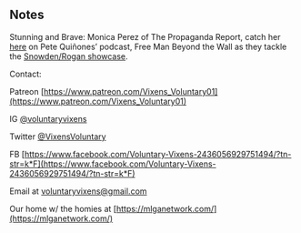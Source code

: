 ## Notes

Stunning and Brave: Monica Perez of The Propaganda Report, catch her [here](http://freemanbeyondthewall.libsyn.com/episode-330) on Pete Quiñones’ podcast, Free Man Beyond the Wall as they tackle the [Snowden/Rogan showcase](https://www.youtube.com/watch?v=efs3QRr8LWw).

Contact:

Patreon [https://www.patreon.com/Vixens_Voluntary01](https://www.patreon.com/Vixens_Voluntary01)

IG [@voluntaryvixens](https://www.instagram.com/voluntaryvixens/)

Twitter [@VixensVoluntary](https://twitter.com/VixensVoluntary)

FB [https://www.facebook.com/Voluntary-Vixens-2436056929751494/?tn-str=k*F](https://www.facebook.com/Voluntary-Vixens-2436056929751494/?tn-str=k*F)

Email at [voluntaryvixens@gmail.com](mailto:voluntaryvixens@gmail.com)

Our home w/ the homies at [https://mlganetwork.com/](https://mlganetwork.com/)
